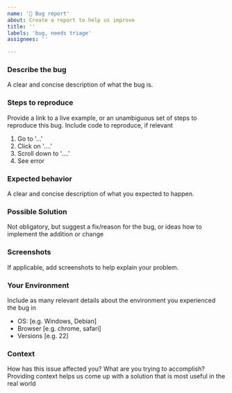 ```yaml
---
name: '🐛 Bug report'
about: Create a report to help us improve
title: ''
labels: 'bug, needs triage'
assignees: ''

---
```


### Describe the bug

A clear and concise description of what the bug is.

### Steps to reproduce

Provide a link to a live example, or an unambiguous set of steps to
reproduce this bug. Include code to reproduce, if relevant

1. Go to '...'
2. Click on '....'
3. Scroll down to '....'
4. See error

### Expected behavior

A clear and concise description of what you expected to happen.

### Possible Solution

Not obligatory, but suggest a fix/reason for the bug,
or ideas how to implement the addition or change

### Screenshots

If applicable, add screenshots to help explain your problem.

### Your Environment

Include as many relevant details about the environment you experienced the bug in

- OS: [e.g. Windows, Debian]
- Browser [e.g. chrome, safari]
- Versions [e.g. 22]

### Context

How has this issue affected you? What are you trying to accomplish?
Providing context helps us come up with a solution that is most useful in the real world
